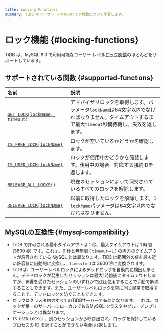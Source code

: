 ```yaml
---
title: Locking Functions
summary: TiDB のユーザー レベルのロック関数について学習します。
---
```


# ロック機能 {#locking-functions}

TiDB は、MySQL 8.0 で利用可能なユーザー レベル[ロック関数](https://dev.mysql.com/doc/refman/8.0/en/locking-functions.html)のほとんどをサポートしています。

## サポートされている関数 {#supported-functions}

| 名前                                                                                                                 | 説明                                                                                   |
| :----------------------------------------------------------------------------------------------------------------- | :----------------------------------------------------------------------------------- |
| [`GET_LOCK(lockName, timeout)`](https://dev.mysql.com/doc/refman/8.0/en/locking-functions.html#function_get-lock)  | アドバイザリロックを取得します。パラメータ`lockName`は64文字以内でなければなりません。タイムアウトするまで最大`timeout`秒間待機し、失敗を返します。 |
| [`IS_FREE_LOCK(lockName)`](https://dev.mysql.com/doc/refman/8.0/en/locking-functions.html#function_is-free-lock)   | ロックが空いているかどうかを確認します。                                                                 |
| [`IS_USED_LOCK(lockName)`](https://dev.mysql.com/doc/refman/8.0/en/locking-functions.html#function_is-used-lock)   | ロックが使用中かどうかを確認します。使用中の場合、対応する接続IDを返します。                                              |
| [`RELEASE_ALL_LOCKS()`](https://dev.mysql.com/doc/refman/8.0/en/locking-functions.html#function_release-all-locks) | 現在のセッションによって保持されているすべてのロックを解除します。                                                    |
| [`RELEASE_LOCK(lockName)`](https://dev.mysql.com/doc/refman/8.0/en/locking-functions.html#function_release-lock)   | 以前に取得したロックを解除します。1 `lockName`パラメータは64文字以内でなければなりません。                                 |

## MySQLの互換性 {#mysql-compatibility}

-   TiDB で許可される最小タイムアウトは 1 秒、最大タイムアウトは 1 時間 (3600 秒) です。これは、0 秒と無制限 ( `timeout=-1` ) の両方のタイムアウトが許可されている MySQL とは異なります。TiDB は範囲外の値を最も近い許容値に自動的に変換し、 `timeout=-1`は 3600 秒に変換されます。
-   TiDBは、ユーザーレベルロックによるデッドロックを自動的に検出しません。デッドロックが発生したセッションは最大1時間後にタイムアウトしますが、影響を受けたセッションのいずれかで[`KILL`](/sql-statements/sql-statement-kill.md)使用することで手動で解決することもできます。また、ユーザーレベルロックを常に同じ順序で取得することで、デッドロックを防ぐこともできます。
-   ロックはクラスタ内のすべてのTiDBサーバーで有効になります。これは、ロックが単一のサーバーにローカルであるMySQL クラスタやグループレプリケーションとは異なります。
-   `IS_USED_LOCK()` 、別のセッションから呼び出され、ロックを保持しているプロセスの ID を返すことができない場合は`1`返します。
